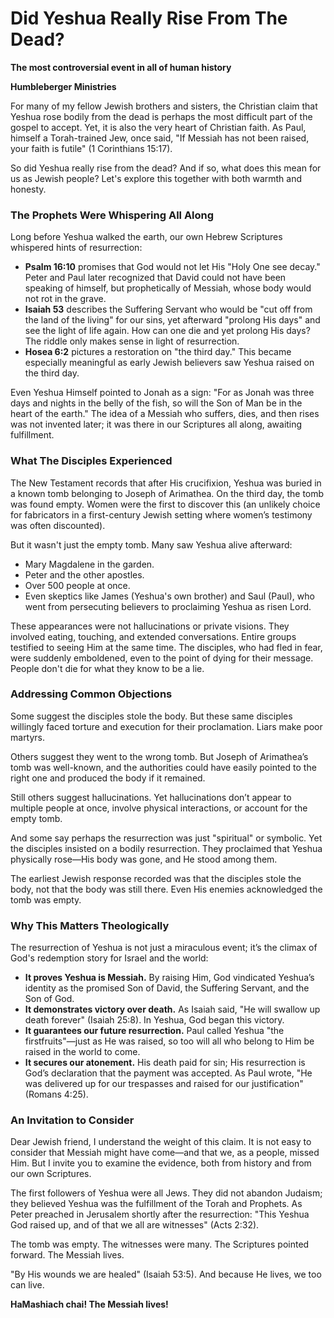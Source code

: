 # Did Yeshua Really Rise From The Dead?

**The most controversial event in all of human history**

**Humbleberger Ministries**

For many of my fellow Jewish brothers and sisters, the Christian claim that Yeshua rose bodily from the dead is perhaps the most difficult part of the gospel to accept. Yet, it is also the very heart of Christian faith. As Paul, himself a Torah-trained Jew, once said, "If Messiah has not been raised, your faith is futile" (1 Corinthians 15:17).

So did Yeshua really rise from the dead? And if so, what does this mean for us as Jewish people? Let's explore this together with both warmth and honesty.

### The Prophets Were Whispering All Along

Long before Yeshua walked the earth, our own Hebrew Scriptures whispered hints of resurrection:

* **Psalm 16:10** promises that God would not let His "Holy One see decay." Peter and Paul later recognized that David could not have been speaking of himself, but prophetically of Messiah, whose body would not rot in the grave.
* **Isaiah 53** describes the Suffering Servant who would be "cut off from the land of the living" for our sins, yet afterward "prolong His days" and see the light of life again. How can one die and yet prolong His days? The riddle only makes sense in light of resurrection.
* **Hosea 6:2** pictures a restoration on "the third day." This became especially meaningful as early Jewish believers saw Yeshua raised on the third day.

Even Yeshua Himself pointed to Jonah as a sign: "For as Jonah was three days and nights in the belly of the fish, so will the Son of Man be in the heart of the earth." The idea of a Messiah who suffers, dies, and then rises was not invented later; it was there in our Scriptures all along, awaiting fulfillment.

### What The Disciples Experienced

The New Testament records that after His crucifixion, Yeshua was buried in a known tomb belonging to Joseph of Arimathea. On the third day, the tomb was found empty. Women were the first to discover this (an unlikely choice for fabricators in a first-century Jewish setting where women’s testimony was often discounted).

But it wasn't just the empty tomb. Many saw Yeshua alive afterward:

* Mary Magdalene in the garden.
* Peter and the other apostles.
* Over 500 people at once.
* Even skeptics like James (Yeshua's own brother) and Saul (Paul), who went from persecuting believers to proclaiming Yeshua as risen Lord.

These appearances were not hallucinations or private visions. They involved eating, touching, and extended conversations. Entire groups testified to seeing Him at the same time. The disciples, who had fled in fear, were suddenly emboldened, even to the point of dying for their message. People don't die for what they know to be a lie.

### Addressing Common Objections

Some suggest the disciples stole the body. But these same disciples willingly faced torture and execution for their proclamation. Liars make poor martyrs.

Others suggest they went to the wrong tomb. But Joseph of Arimathea’s tomb was well-known, and the authorities could have easily pointed to the right one and produced the body if it remained.

Still others suggest hallucinations. Yet hallucinations don’t appear to multiple people at once, involve physical interactions, or account for the empty tomb.

And some say perhaps the resurrection was just "spiritual" or symbolic. Yet the disciples insisted on a bodily resurrection. They proclaimed that Yeshua physically rose—His body was gone, and He stood among them.

The earliest Jewish response recorded was that the disciples stole the body, not that the body was still there. Even His enemies acknowledged the tomb was empty.

### Why This Matters Theologically

The resurrection of Yeshua is not just a miraculous event; it’s the climax of God's redemption story for Israel and the world:

* **It proves Yeshua is Messiah.** By raising Him, God vindicated Yeshua’s identity as the promised Son of David, the Suffering Servant, and the Son of God.
* **It demonstrates victory over death.** As Isaiah said, "He will swallow up death forever" (Isaiah 25:8). In Yeshua, God began this victory.
* **It guarantees our future resurrection.** Paul called Yeshua "the firstfruits"—just as He was raised, so too will all who belong to Him be raised in the world to come.
* **It secures our atonement.** His death paid for sin; His resurrection is God’s declaration that the payment was accepted. As Paul wrote, "He was delivered up for our trespasses and raised for our justification" (Romans 4:25).

### An Invitation to Consider

Dear Jewish friend, I understand the weight of this claim. It is not easy to consider that Messiah might have come—and that we, as a people, missed Him. But I invite you to examine the evidence, both from history and from our own Scriptures.

The first followers of Yeshua were all Jews. They did not abandon Judaism; they believed Yeshua was the fulfillment of the Torah and Prophets. As Peter preached in Jerusalem shortly after the resurrection: "This Yeshua God raised up, and of that we all are witnesses" (Acts 2:32).

The tomb was empty. The witnesses were many. The Scriptures pointed forward. The Messiah lives.

"By His wounds we are healed" (Isaiah 53:5). And because He lives, we too can live.

**HaMashiach chai! The Messiah lives!**
